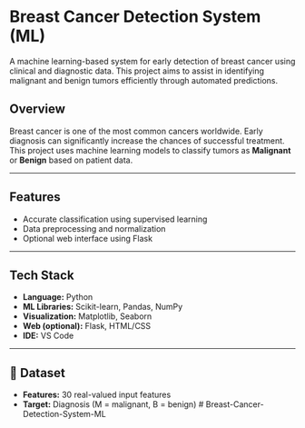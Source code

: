 # Breast Cancer Detection System (ML)

A machine learning-based system for early detection of breast cancer using clinical and diagnostic data. This project aims to assist in identifying malignant and benign tumors efficiently through automated predictions.

## Overview

Breast cancer is one of the most common cancers worldwide. Early diagnosis can significantly increase the chances of successful treatment. This project uses machine learning models to classify tumors as **Malignant** or **Benign** based on patient data.

---

## Features

- Accurate classification using supervised learning
- Data preprocessing and normalization
- Optional web interface using Flask

---

## Tech Stack

- **Language:** Python
- **ML Libraries:** Scikit-learn, Pandas, NumPy
- **Visualization:** Matplotlib, Seaborn
- **Web (optional):** Flask, HTML/CSS
- **IDE:** VS Code

---

## 📂 Dataset

- **Features:** 30 real-valued input features
- **Target:** Diagnosis (M = malignant, B = benign)
#   B r e a s t - C a n c e r - D e t e c t i o n - S y s t e m - M L  
 